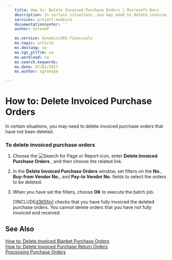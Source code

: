 ```yaml
---
    title: How to: Delete Invoiced Purchase Orders | Microsoft Docs
    description: In certain situations, you may need to delete invoiced purchase orders that have not been deleted.
    services: project-madeira
    documentationcenter: ''
    author: SorenGP

    ms.service: dynamics365-financials
    ms.topic: article
    ms.devlang: na
    ms.tgt_pltfrm: na
    ms.workload: na
    ms.search.keywords:
    ms.date: 07/01/2017
    ms.author: sgroespe

---
```

# How to: Delete Invoiced Purchase Orders
In certain situations, you may need to delete invoiced purchase orders that have not been deleted.  
  
### To delete invoiced purchase orders  
  
1.  Choose the ![Search for Page or Report](media/ui-search/search_small.png "Search for Page or Report icon") icon, enter **Delete Invoiced Purchase Orders** , and then choose the related link.  
  
2.  In the **Delete Invoiced Purchase Orders** window, set filters on the **No.**, **Buy-from Vendor No.**, and **Pay-to Vendor No.** fields to select the orders to be deleted.  
  
3.  When you have set the filters, choose **OK** to execute the batch job.  
  
     [!INCLUDE[d365fin](../../includes/d365fin_md.md)] checks that you have fully invoiced the deleted purchase orders. You cannot delete orders that you have not fully invoiced and received.  
  
## See Also  
 [How to: Delete Invoiced Blanket Purchase Orders](../how-to-delete-invoiced-blanket-purchase-orders.md)   
 [How to: Delete Invoiced Purchase Return Orders](../how-to-delete-invoiced-purchase-return-orders.md)   
 [Processing Purchase Orders](../processing-purchase-orders.md)